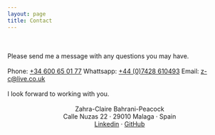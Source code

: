 ```yaml
---
layout: page
title: Contact
---
```

<br/>
<br/>
Please send me a message with any questions you may have.
<br/>
<br/>
Phone: <a href="tel:34600650177"  target="_blank">+34 600 65 01 77</a>  
Whattsapp: <a href="https://api.whatsapp.com/send?phone=447428610493&text=Hi%20Zahra" target="_blank">+44 (0)7428 610493</a>  
Email: <a href="mailto:z-c@live.co.uk" target="_blank">z-c@live.co.uk</a>
<br/>
<br/>
I look forward to working with you.
<br/>
<br/>
<div align="center" {font-size:x-small;}> Zahra-Claire Bahrani-Peacock</div>
<div align="center" {font-size:x-small;}>Calle Nuzas 22 &middot; 29010 Malaga &middot; Spain</div>
<div align="center" {font-size:x-small;}><a href="https://www.linkedin.com/in/zahra-claire-bahrani-peacock/">Linkedin</a> &middot; <a href="https://github.com/Zahra-Claire-Bahrani-Peacock/">GitHub</a></div>